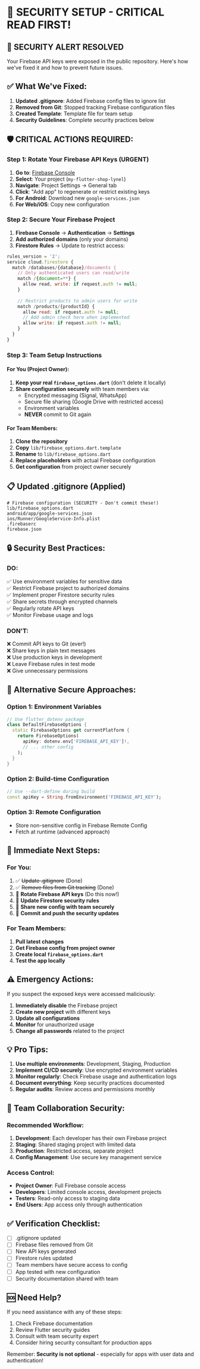 # 🔐 SECURITY SETUP - CRITICAL READ FIRST!

## 🚨 **SECURITY ALERT RESOLVED**

Your Firebase API keys were exposed in the public repository. Here's how we've fixed it and how to prevent future issues.

## ✅ **What We've Fixed:**

1. **Updated .gitignore**: Added Firebase config files to ignore list
2. **Removed from Git**: Stopped tracking Firebase configuration files
3. **Created Template**: Template file for team setup
4. **Security Guidelines**: Complete security practices below

## 🛡️ **CRITICAL ACTIONS REQUIRED:**

### **Step 1: Rotate Your Firebase API Keys (URGENT)**

1. **Go to**: [Firebase Console](https://console.firebase.google.com)
2. **Select**: Your project (`my-flutter-shop-lynel`)
3. **Navigate**: Project Settings → General tab
4. **Click**: "Add app" to regenerate or restrict existing keys
5. **For Android**: Download new `google-services.json`
6. **For Web/iOS**: Copy new configuration

### **Step 2: Secure Your Firebase Project**

1. **Firebase Console** → **Authentication** → **Settings**
2. **Add authorized domains** (only your domains)
3. **Firestore Rules** → Update to restrict access:

```javascript
rules_version = '2';
service cloud.firestore {
  match /databases/{database}/documents {
    // Only authenticated users can read/write
    match /{document=**} {
      allow read, write: if request.auth != null;
    }
    
    // Restrict products to admin users for write
    match /products/{productId} {
      allow read: if request.auth != null;
      // Add admin check here when implemented
      allow write: if request.auth != null;
    }
  }
}
```

### **Step 3: Team Setup Instructions**

#### **For You (Project Owner):**
1. **Keep your real `firebase_options.dart`** (don't delete it locally)
2. **Share configuration securely** with team members via:
   - Encrypted messaging (Signal, WhatsApp)
   - Secure file sharing (Google Drive with restricted access)
   - Environment variables
   - **NEVER** commit to Git again

#### **For Team Members:**
1. **Clone the repository**
2. **Copy** `lib/firebase_options.dart.template` 
3. **Rename** to `lib/firebase_options.dart`
4. **Replace placeholders** with actual Firebase configuration
5. **Get configuration** from project owner securely

## 📋 **Updated .gitignore (Applied)**

```ignore
# Firebase configuration (SECURITY - Don't commit these!)
lib/firebase_options.dart
android/app/google-services.json
ios/Runner/GoogleService-Info.plist
.firebaserc
firebase.json
```

## 🔒 **Security Best Practices:**

### **DO:**
✅ Use environment variables for sensitive data  
✅ Restrict Firebase project to authorized domains  
✅ Implement proper Firestore security rules  
✅ Share secrets through encrypted channels  
✅ Regularly rotate API keys  
✅ Monitor Firebase usage and logs  

### **DON'T:**
❌ Commit API keys to Git (ever!)  
❌ Share keys in plain text messages  
❌ Use production keys in development  
❌ Leave Firebase rules in test mode  
❌ Give unnecessary permissions  

## 🚀 **Alternative Secure Approaches:**

### **Option 1: Environment Variables**
```dart
// Use flutter_dotenv package
class DefaultFirebaseOptions {
  static FirebaseOptions get currentPlatform {
    return FirebaseOptions(
      apiKey: dotenv.env['FIREBASE_API_KEY']!,
      // ... other config
    );
  }
}
```

### **Option 2: Build-time Configuration**
```dart
// Use --dart-define during build
const apiKey = String.fromEnvironment('FIREBASE_API_KEY');
```

### **Option 3: Remote Configuration**
- Store non-sensitive config in Firebase Remote Config
- Fetch at runtime (advanced approach)

## 📱 **Immediate Next Steps:**

### **For You:**
1. ✅ ~~Update .gitignore~~ (Done)
2. ✅ ~~Remove files from Git tracking~~ (Done)
3. 🔄 **Rotate Firebase API keys** (Do this now!)
4. 🔄 **Update Firestore security rules**
5. 🔄 **Share new config with team securely**
6. 🔄 **Commit and push the security updates**

### **For Team Members:**
1. **Pull latest changes**
2. **Get Firebase config from project owner**
3. **Create local `firebase_options.dart`**
4. **Test the app locally**

## ⚠️ **Emergency Actions:**

If you suspect the exposed keys were accessed maliciously:

1. **Immediately disable** the Firebase project
2. **Create new project** with different keys  
3. **Update all configurations**
4. **Monitor** for unauthorized usage
5. **Change all passwords** related to the project

## 💡 **Pro Tips:**

1. **Use multiple environments**: Development, Staging, Production
2. **Implement CI/CD securely**: Use encrypted environment variables
3. **Monitor regularly**: Check Firebase usage and authentication logs
4. **Document everything**: Keep security practices documented
5. **Regular audits**: Review access and permissions monthly

## 🎯 **Team Collaboration Security:**

### **Recommended Workflow:**
1. **Development**: Each developer has their own Firebase project
2. **Staging**: Shared staging project with limited data
3. **Production**: Restricted access, separate project
4. **Config Management**: Use secure key management service

### **Access Control:**
- **Project Owner**: Full Firebase console access
- **Developers**: Limited console access, development projects
- **Testers**: Read-only access to staging data
- **End Users**: App access only through authentication

## ✅ **Verification Checklist:**

- [ ] .gitignore updated
- [ ] Firebase files removed from Git
- [ ] New API keys generated
- [ ] Firestore rules updated
- [ ] Team members have secure access to config
- [ ] App tested with new configuration
- [ ] Security documentation shared with team

## 🆘 **Need Help?**

If you need assistance with any of these steps:
1. Check Firebase documentation
2. Review Flutter security guides
3. Consult with team security expert
4. Consider hiring security consultant for production apps

Remember: **Security is not optional** - especially for apps with user data and authentication!
